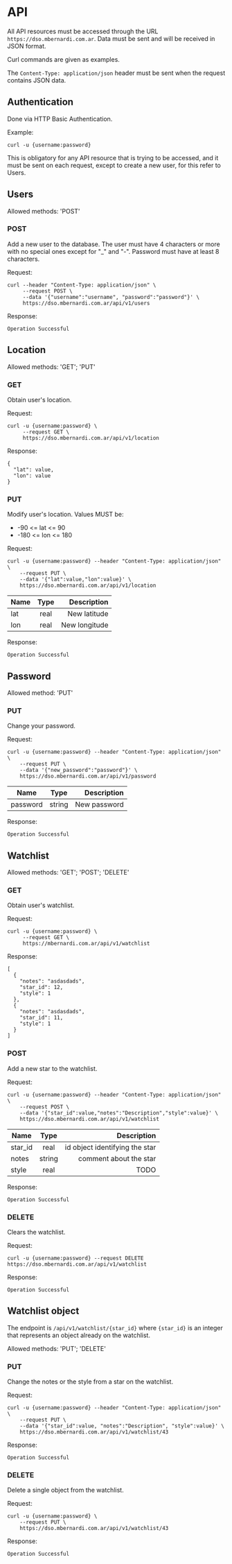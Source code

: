 # API

All API resources must be accessed through the URL
`https://dso.mbernardi.com.ar`. Data must be sent and will be received in JSON
format.

Curl commands are given as examples.

The `Content-Type: application/json` header must be sent when the request
contains JSON data.

## Authentication

Done via HTTP Basic Authentication.

Example:

```
curl -u {username:password}
```

This is obligatory for any API resource that is trying to be accessed, and it
must be sent on each request, except to create a new user, for this refer to
Users.

## Users

Allowed methods: 'POST'

### POST

Add a new user to the database. The user must have 4 characters or more with no
special ones except for "_" and "-". Password must have at least 8 characters.

Request:

```
curl --header "Content-Type: application/json" \
     --request POST \
     --data '{"username":"username", "password":"password"}' \
     https://dso.mbernardi.com.ar/api/v1/users
```

Response:

```
Operation Successful
```

## Location

Allowed methods: 'GET'; 'PUT'

### GET

Obtain user's location.

Request:

```
curl -u {username:password} \
     --request GET \
     https://dso.mbernardi.com.ar/api/v1/location
```

Response:

```
{
  "lat": value,
  "lon": value
}
```

### PUT

Modify user's location. Values MUST be:

- -90 <= lat <= 90
- -180 <= lon <= 180

Request:

```
curl -u {username:password} --header "Content-Type: application/json" \
    --request PUT \
    --data '{"lat":value,"lon":value}' \
    https://dso.mbernardi.com.ar/api/v1/location
```

| Name | Type | Description |
| --- |:---:| ---:|
| lat | real | New latitude |
| lon | real | New longitude |


Response:

```
Operation Successful
```

## Password

Allowed method: 'PUT'

### PUT

Change your password.

Request:

```
curl -u {username:password} --header "Content-Type: application/json" \
    --request PUT \
    --data '{"new_password":"password"}' \
    https://dso.mbernardi.com.ar/api/v1/password
```

| Name | Type | Description |
| --- |:---:| ---:|
| password      | string | New password |

Response:

```
Operation Successful
```

## Watchlist

Allowed methods: 'GET'; 'POST'; 'DELETE'

### GET

Obtain user's watchlist.

Request:

```
curl -u {username:password} \
     --request GET \
     https://mbernardi.com.ar/api/v1/watchlist
```

Response:

```
[
  {
    "notes": "asdasdads",
    "star_id": 12,
    "style": 1
  },
  {
    "notes": "asdasdads",
    "star_id": 11,
    "style": 1
  }
]
```

### POST

Add a new star to the watchlist.

Request:

```
curl -u {username:password} --header "Content-Type: application/json" \
    --request POST \
    --data '{"star_id":value,"notes":"Description","style":value}' \
    https://dso.mbernardi.com.ar/api/v1/watchlist
```

| Name | Type | Description |
| --- |:---:| ---:|
| star_id     | real | id object identifying the star |
| notes      | string     | comment about the star |
| style      | real     |   TODO |

Response:

```
Operation Successful
```

### DELETE

Clears the watchlist.

Request:
```
curl -u {username:password} --request DELETE https://dso.mbernardi.com.ar/api/v1/watchlist
```

Response:

```
Operation Successful
```

## Watchlist object

The endpoint is `/api/v1/watchlist/{star_id}` where `{star_id}` is an integer
that represents an object already on the watchlist.

Allowed methods: 'PUT'; 'DELETE'

### PUT

Change the notes or the style from a star on the watchlist.

Request:

```
curl -u {username:password} --header "Content-Type: application/json" \
    --request PUT \
    --data '{"star_id":value, "notes":"Description", "style":value}' \
    https://dso.mbernardi.com.ar/api/v1/watchlist/43
```

Response:

```
Operation Successful
```

### DELETE

Delete a single object from the watchlist.

Request:

```
curl -u {username:password} \
    --request PUT \
    https://dso.mbernardi.com.ar/api/v1/watchlist/43
```

Response:

```
Operation Successful
```
